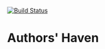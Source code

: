 [![Build Status](https://travis-ci.org/andela/ah-jarvis-frontend.svg?branch=develop)](https://travis-ci.org/andela/ah-jarvis-frontend)
# Authors' Haven 